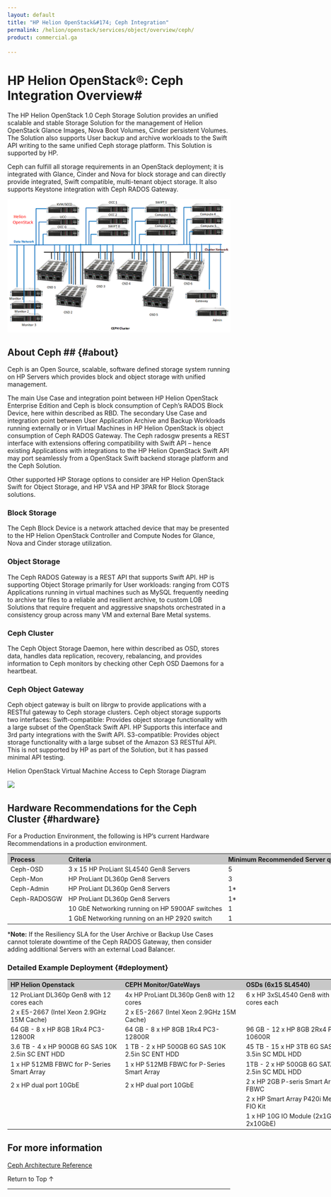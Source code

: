 ```yaml
---
layout: default
title: "HP Helion OpenStack&#174; Ceph Integration"
permalink: /helion/openstack/services/object/overview/ceph/
product: commercial.ga

---
```

<!--PUBLISHED-->

<script>

function PageRefresh {
onLoad="window.refresh"
}

PageRefresh();

</script>

<!--
<p style="font-size: small;"> <a href="/helion/openstack/services/object/overview/">&#9664; PREV</a> | <a href="/helion/openstack/services/overview/">&#9650; UP</a> | <a href="/helion/openstack/services/swift/deployment-scale-out/"> NEXT &#9654</a> </p>
-->

# HP Helion OpenStack&reg;: Ceph Integration Overview#

The HP Helion OpenStack 1.0 Ceph Storage Solution provides an unified scalable and stable Storage Solution for the management of Helion OpenStack Glance Images, Nova Boot Volumes, Cinder persistent Volumes. The Solution also supports User backup and archive workloads to the Swift API writing to the same unified Ceph storage platform. This Solution is supported by HP.

Ceph can fulfill all storage requirements in an OpenStack deployment; it is integrated with Glance, Cinder and Nova for block storage and can directly provide integrated, Swift compatible, multi-tenant object storage. It also supports Keystone integration with Ceph RADOS Gateway.

<img src="media/cephimplementation50.png">

## About Ceph ## {#about}

Ceph is an Open Source, scalable, software defined storage system running on HP Servers which provides block and object storage with unified management.

The main Use Case and integration point between HP Helion OpenStack Enterprise Edition and Ceph is block consumption of Ceph’s RADOS Block Device, here within described as RBD. The secondary Use Case and integration point between User Application Archive and Backup Workloads running externally or in Virtual Machines in HP Helion OpenStack is object consumption of Ceph RADOS Gateway. The Ceph radosgw presents a REST interface with extensions offering compatibility with Swift API – hence existing Applications with integrations to the HP Helion OpenStack Swift API may port seamlessly from a OpenStack Swift backend storage platform and the Ceph Solution.

Other supported HP Storage options to consider are HP Helion OpenStack Swift for Object Storage, and HP VSA and HP 3PAR for Block Storage solutions.

### Block Storage

The Ceph Block Device is a network attached device that may be presented to the HP Helion OpenStack Controller and Compute Nodes for Glance, Nova and Cinder storage utilization.

### Object Storage

The Ceph RADOS Gateway is a REST API that supports Swift API. HP is supporting Object Storage primarily for User workloads: ranging from COTS Applications running in virtual machines such as MySQL frequently needing to archive tar files to a reliable and resilient archive, to custom LOB Solutions that require frequent and aggressive snapshots orchestrated in a consistency group across many VM and external Bare Metal systems.

### Ceph Cluster
The Ceph Object Storage Daemon, here within described as OSD,
stores data, handles data replication, recovery, rebalancing, and
provides information to Ceph monitors by checking other Ceph OSD
Daemons for a heartbeat.

### Ceph Object Gateway

Ceph object gateway is built on librgw to provide applications with a RESTful gateway to Ceph storage clusters. Ceph object storage supports two interfaces:
Swift-compatible: Provides object storage functionality with a large subset of the OpenStack Swift API. HP Supports this interface and 3rd party integrations with the Swift API.
S3-compatible: Provides object storage functionality with a large subset of the Amazon S3 RESTful API. This is not supported by HP as part of the Solution, but it has passed minimal API testing.

Helion OpenStack Virtual Machine Access to Ceph Storage Diagram

<img src="media/cephstorage">

## Hardware Recommendations for the Ceph Cluster {#hardware}

For a Production Environment, the following is HP’s current Hardware Recommendations in a production environment.

<table style="text-align: left; vertical-align: top; width:1000px;">
<tr style="background-color: #C8C8C8;">
<th>Process</th><th>Criteria</th><th>Minimum Recommended Server quantity</th></tr>
<tr><td>Ceph-OSD</td><td> 3 x 15 HP ProLiant SL4540 Gen8 Servers</td><td>5</td></tr>
<tr><td>Ceph-Mon</td><td>HP ProLiant DL360p Gen8 Servers</td><td>3</td></tr>
<tr><td>Ceph-Admin</td><td>HP ProLiant DL360p Gen8 Servers</td><td>1*</td></tr>
<tr><td>Ceph-RADOSGW</td><td>HP ProLiant DL360p Gen8 Servers</td><td>1*</td></tr>
<tr><td></td><td>10 GbE Networking running on HP 5900AF switches</td><td>1</td></tr>
<tr><td></td><td>1 GbE Networking running on an HP 2920 switch</td><td>
1</td></tr>
</table>

***Note:** If the Resiliency SLA for the User Archive or Backup Use Cases cannot tolerate downtime of the Ceph RADOS Gateway, then consider adding additional Servers with an external Load Balancer.

### Detailed Example Deployment {#deployment}

<table style="text-align: left; vertical-align: top; width:1000px;">
<tr style="background-color: #C8C8C8;">
<th>HP Helion Openstack</th><th>CEPH Monitor/GateWays</th><th>OSDs (6x15 SL4540)</th></tr>
<tr><td>12 ProLiant DL360p Gen8 with 12 cores each</td><td>4x HP ProLiant DL360p Gen8 with 12 cores</td><td>6 x HP 3xSL4540 Gen8 with 16 cores each</td></tr>
<tr><td>2 x E5-2667 (Intel Xeon 2.9GHz 15M Cache)</td><td>2 x E5-2667 (Intel Xeon 2.9GHz 15M Cache)</td><td></td><td>2 x E5-2470 (Intel Xeon 2.3GHz 20M Cache)</td></tr>
<tr><td>64 GB - 8 x HP 8GB 1Rx4 PC3-12800R</td><td>64 GB - 8 x HP 8GB 1Rx4 PC3-12800R</td><td>96 GB - 12 x HP 8GB 2Rx4 PC3L-10600R</td></tr>
<tr><td>3.6 TB - 4 x HP 900GB 6G SAS 10K 2.5in SC ENT HDD</td><td>1 TB - 2 x HP 500GB 6G SAS 10K 2.5in SC ENT HDD</td><td>45 TB - 15 x HP 3TB 6G SAS 7.2K 3.5in SC MDL HDD</td></tr>
<tr><td>1 x HP 512MB FBWC for P-Series Smart Array</td><td>1 x HP 512MB FBWC for P-Series Smart Array</td><td>1TB - 2 x HP 500GB 6G SATA 7.2K 2.5in SC MDL HDD</td></tr>
<tr><td>2 x HP dual port 10GbE</td><td>2 x HP dual port 10GbE</td><td>2 x HP 2GB P-seris Smart Array FBWC</td></tr>
<tr><td></td><td></td><td>2 x HP Smart Array P420i Mez Ctrllr FIO Kit</td></tr>
<tr><td></td><td></td><td>1 x HP 10G IO Module (2x1GbE 2x10GbE)</td></tr>
</table>

## For more information

[Ceph Architecture Reference](/helion/openstack/services/object/ceph/archref/)


<a href="#top" style="padding:14px 0px 14px 0px; text-decoration: none;"> Return to Top &#8593; </a>

----
